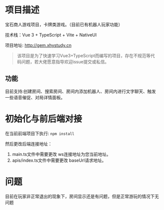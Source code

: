 # 项目描述

宝石商人游戏项目，卡牌类游戏。（目前已有机器人玩家功能）

技术栈：Vue 3 + TypeScript + Vite + NativeUI

项目地址: http://gem.xhystudy.cn

> 该项目是为了快速学习Vue3+TypeScript而编写的项目，存在不规范等代码问题，若大佬愿意指导欢迎issue提交或私信。

## 功能
目前支持:创建房间、搜索房间、房间内添加机器人、房间内进行文字聊天、触发一些语音催促、对局详情面板。

# 初始化与前后端对接

在当前前端项目下执行: `npm install`

然后更改后端连接地址：

1. main.ts文件中需要更改 ws连接地址为您当前地址。
2. apis/index.ts文件中需要更改 baseUrl请求地址。

# 问题

目前在玩家非正常退出的现象下，房间显示还是有问题，但是正常游玩的情况下无问题
